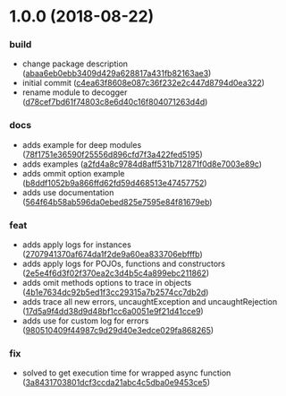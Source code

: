 # 1.0.0 (2018-08-22)


### build

* change package description ([abaa6eb0ebb3409d429a628817a431fb82163ae3](https://github.com/madoos/decogger/commit/abaa6eb0ebb3409d429a628817a431fb82163ae3))
* initial commit ([c4ea63f8608e087c36f232e2c447d8794d0ea322](https://github.com/madoos/decogger/commit/c4ea63f8608e087c36f232e2c447d8794d0ea322))
* rename module to decogger ([d78cef7bd61f74803c8e6d40c16f804071263d4d](https://github.com/madoos/decogger/commit/d78cef7bd61f74803c8e6d40c16f804071263d4d))

### docs

* adds example for deep modules ([78f1751e36590f25556d896cfd7f3a422fed5195](https://github.com/madoos/decogger/commit/78f1751e36590f25556d896cfd7f3a422fed5195))
* adds examples ([a2fd4a8c9784d8aff531b712871f0d8e7003e89c](https://github.com/madoos/decogger/commit/a2fd4a8c9784d8aff531b712871f0d8e7003e89c))
* adds ommit option example ([b8ddf1052b9a866ffd62fd59d468513e47457752](https://github.com/madoos/decogger/commit/b8ddf1052b9a866ffd62fd59d468513e47457752))
* adds use documentation ([564f64b58ab596da0ebed825e7595e84f81679eb](https://github.com/madoos/decogger/commit/564f64b58ab596da0ebed825e7595e84f81679eb))

### feat

* adds apply logs for instances ([2707941370af674da1f2de9a60ea833706ebfffb](https://github.com/madoos/decogger/commit/2707941370af674da1f2de9a60ea833706ebfffb))
* adds apply logs for POJOs, functions and constructors ([2e5e4f6d3f02f370ea2c3d4b5c4a899ebc211862](https://github.com/madoos/decogger/commit/2e5e4f6d3f02f370ea2c3d4b5c4a899ebc211862))
* adds omit methods options to trace in objects ([4b1e7634dc92b5ed1f3cc29315a7b2574cc7db2d](https://github.com/madoos/decogger/commit/4b1e7634dc92b5ed1f3cc29315a7b2574cc7db2d))
* adds trace all new errors, uncaughtException and uncaughtRejection ([17d5a9f4dd38d9d48bf1cc6a0051e9f21d41cce9](https://github.com/madoos/decogger/commit/17d5a9f4dd38d9d48bf1cc6a0051e9f21d41cce9))
* adds use for custom log for errors ([980510409f44987c9d29d40e3edce029fa868265](https://github.com/madoos/decogger/commit/980510409f44987c9d29d40e3edce029fa868265))

### fix

* solved to get execution time for wrapped async function ([3a8431703801dcf3ccda21abc4c5dba0e9453ce5](https://github.com/madoos/decogger/commit/3a8431703801dcf3ccda21abc4c5dba0e9453ce5))



